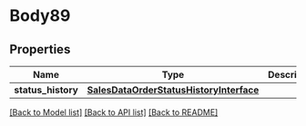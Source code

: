# Body89

## Properties
Name | Type | Description | Notes
------------ | ------------- | ------------- | -------------
**status_history** | [**SalesDataOrderStatusHistoryInterface**](SalesDataOrderStatusHistoryInterface.md) |  | 

[[Back to Model list]](../README.md#documentation-for-models) [[Back to API list]](../README.md#documentation-for-api-endpoints) [[Back to README]](../README.md)


